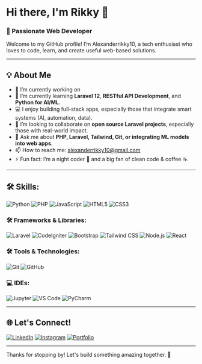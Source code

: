 # Hi there, I'm Rikky 👋

### 🚀 Passionate Web Developer

Welcome to my GitHub profile! I’m Alexanderrikky10, a tech enthusiast who loves to code, learn, and create useful web-based solutions.

---

## 💡 About Me

- 🔭 I’m currently working on 
- 🌱 I’m currently learning **Laravel 12**, **RESTful API Development**, and **Python for AI/ML**.
- 💻 I enjoy building full-stack apps, especially those that integrate smart systems (AI, automation, data).
- 👯 I’m looking to collaborate on **open source Laravel projects**, especially those with real-world impact.
- 💬 Ask me about **PHP, Laravel, Tailwind, Git, or integrating ML models into web apps**.
- 📫 How to reach me: [alexanderrikky10@gmail.com](mailto:alexanderrikky10@gmail.com)
- ⚡ Fun fact: I’m a night coder 🌙 and a big fan of clean code & coffee ☕.

---

## 🛠️ Skills:
![Python](https://img.shields.io/badge/Python-3776AB?style=for-the-badge&logo=python&logoColor=white)
![PHP](https://img.shields.io/badge/PHP-777BB4?style=for-the-badge&logo=php&logoColor=white)
![JavaScript](https://img.shields.io/badge/JavaScript-F7DF1E?style=for-the-badge&logo=javascript&logoColor=black)
![HTML5](https://img.shields.io/badge/HTML5-E34F26?style=for-the-badge&logo=html5&logoColor=white)
![CSS3](https://img.shields.io/badge/CSS3-1572B6?style=for-the-badge&logo=css3&logoColor=white)

### 🛠️ Frameworks & Libraries:

![Laravel](https://img.shields.io/badge/Laravel-FF2D20?style=for-the-badge&logo=laravel&logoColor=white)
![CodeIgniter](https://img.shields.io/badge/CodeIgniter-EF4223?style=for-the-badge&logo=codeigniter&logoColor=white)
![Bootstrap](https://img.shields.io/badge/Bootstrap-7952B3?style=for-the-badge&logo=bootstrap&logoColor=white)
![Tailwind CSS](https://img.shields.io/badge/Tailwind_CSS-38B2AC?style=for-the-badge&logo=tailwind-css&logoColor=white)
![Node.js](https://img.shields.io/badge/Node.js-339933?style=for-the-badge&logo=nodedotjs&logoColor=white)
![React](https://img.shields.io/badge/React-20232A?style=for-the-badge&logo=react&logoColor=61DAFB)

### 🛠️ Tools & Technologies:
![Git](https://img.shields.io/badge/Git-F05032?style=for-the-badge&logo=git&logoColor=white)
![GitHub](https://img.shields.io/badge/GitHub-181717?style=for-the-badge&logo=github&logoColor=white)
<!-- ![Linux](https://img.shields.io/badge/Linux-FCC624?style=for-the-badge&logo=linux&logoColor=black) -->

### 💻 IDEs:
![Jupyter](https://img.shields.io/badge/Jupyter-F37626?style=for-the-badge&logo=jupyter&logoColor=white)
![VS Code](https://img.shields.io/badge/VS%20Code-007ACC?style=for-the-badge&logo=visual-studio-code&logoColor=white)
![PyCharm](https://img.shields.io/badge/PyCharm-000000?style=for-the-badge&logo=pycharm&logoColor=white)


---
## 🌐 Let's Connect!

[![LinkedIn](https://img.shields.io/badge/-LinkedIn-0A66C2?style=flat&logo=linkedin&logoColor=white)](www.linkedin.com/in/alexander-rikky-1760a0291)
[![Instagram](https://img.shields.io/badge/-Instagram-E4405F?style=flat&logo=instagram&logoColor=white)](https://www.instagram.com/alexanderrikky10)
[![Portfolio](https://img.shields.io/badge/-MyPortfolio-000?style=flat&logo=firefox&logoColor=white)](https://your-portfolio-link.com)

---

Thanks for stopping by! Let's build something amazing together. 🚀

